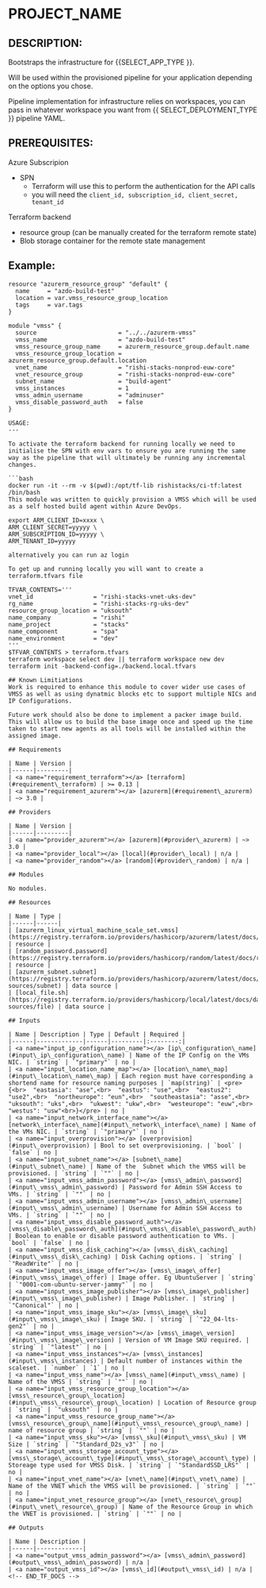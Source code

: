 <!-- BEGIN_TF_DOCS -->
# PROJECT_NAME

DESCRIPTION:
---
Bootstraps the infrastructure for {{SELECT_APP_TYPE }}. 

Will be used within the provisioned pipeline for your application depending on the options you chose.

Pipeline implementation for infrastructure relies on workspaces, you can pass in whatever workspace you want from {{ SELECT_DEPLOYMENT_TYPE }} pipeline YAML.

PREREQUISITES:
---
Azure Subscripion
  - SPN 
    - Terraform will use this to perform the authentication for the API calls
    - you will need the `client_id, subscription_id, client_secret, tenant_id`

Terraform backend
  - resource group (can be manually created for the terraform remote state)
  - Blob storage container for the remote state management

Example:
---
```
resource "azurerm_resource_group" "default" {
  name     = "azdo-build-test"
  location = var.vmss_resource_group_location
  tags     = var.tags
}

module "vmss" {
  source                       = "../../azurerm-vmss"
  vmss_name                    = "azdo-build-test"
  vmss_resource_group_name     = azurerm_resource_group.default.name
  vmss_resource_group_location = azurerm_resource_group.default.location
  vnet_name                    = "rishi-stacks-nonprod-euw-core"
  vnet_resource_group          = "rishi-stacks-nonprod-euw-core"
  subnet_name                  = "build-agent"
  vmss_instances               = 1
  vmss_admin_username          = "adminuser"
  vmss_disable_password_auth   = false
}

USAGE:
---

To activate the terraform backend for running locally we need to initialise the SPN with env vars to ensure you are running the same way as the pipeline that will ultimately be running any incremental changes.

```bash
docker run -it --rm -v $(pwd):/opt/tf-lib rishistacks/ci-tf:latest /bin/bash
This module was written to quickly provision a VMSS which will be used as a self hosted build agent within Azure DevOps.

export ARM_CLIENT_ID=xxxx \
ARM_CLIENT_SECRET=yyyyy \
ARM_SUBSCRIPTION_ID=yyyyy \
ARM_TENANT_ID=yyyyy

alternatively you can run az login

To get up and running locally you will want to create a terraform.tfvars file

TFVAR_CONTENTS='''
vnet_id                 = "rishi-stacks-vnet-uks-dev"
rg_name                 = "rishi-stacks-rg-uks-dev"
resource_group_location = "uksouth"
name_company            = "rishi"
name_project            = "stacks"
name_component          = "spa"
name_environment        = "dev" 
'''
$TFVAR_CONTENTS > terraform.tfvars
terraform workspace select dev || terraform workspace new dev
terraform init -backend-config=./backend.local.tfvars

## Known Limitiations
Work is required to enhance this module to cover wider use cases of VMSS as well as using dynatmic blocks etc to support multiple NICs and IP Configurations.

Future work should also be done to implement a packer image build. This will allow us to build the base image once and speed up the time taken to start new agents as all tools will be installed within the assigned image.

## Requirements

| Name | Version |
|------|---------|
| <a name="requirement_terraform"></a> [terraform](#requirement\_terraform) | >= 0.13 |
| <a name="requirement_azurerm"></a> [azurerm](#requirement\_azurerm) | ~> 3.0 |

## Providers

| Name | Version |
|------|---------|
| <a name="provider_azurerm"></a> [azurerm](#provider\_azurerm) | ~> 3.0 |
| <a name="provider_local"></a> [local](#provider\_local) | n/a |
| <a name="provider_random"></a> [random](#provider\_random) | n/a |

## Modules

No modules.

## Resources

| Name | Type |
|------|------|
| [azurerm_linux_virtual_machine_scale_set.vmss](https://registry.terraform.io/providers/hashicorp/azurerm/latest/docs/resources/linux_virtual_machine_scale_set) | resource |
| [random_password.password](https://registry.terraform.io/providers/hashicorp/random/latest/docs/resources/password) | resource |
| [azurerm_subnet.subnet](https://registry.terraform.io/providers/hashicorp/azurerm/latest/docs/data-sources/subnet) | data source |
| [local_file.sh](https://registry.terraform.io/providers/hashicorp/local/latest/docs/data-sources/file) | data source |

## Inputs

| Name | Description | Type | Default | Required |
|------|-------------|------|---------|:--------:|
| <a name="input_ip_configuration_name"></a> [ip\_configuration\_name](#input\_ip\_configuration\_name) | Name of the IP Config on the VMs NIC. | `string` | `"primary"` | no |
| <a name="input_location_name_map"></a> [location\_name\_map](#input\_location\_name\_map) | Each region must have corresponding a shortend name for resource naming purposes | `map(string)` | <pre>{<br>  "eastasia": "ase",<br>  "eastus": "use",<br>  "eastus2": "use2",<br>  "northeurope": "eun",<br>  "southeastasia": "asse",<br>  "uksouth": "uks",<br>  "ukwest": "ukw",<br>  "westeurope": "euw",<br>  "westus": "usw"<br>}</pre> | no |
| <a name="input_network_interface_name"></a> [network\_interface\_name](#input\_network\_interface\_name) | Name of the VMs NIC. | `string` | `"primary"` | no |
| <a name="input_overprovision"></a> [overprovision](#input\_overprovision) | Bool to set overprovisioning. | `bool` | `false` | no |
| <a name="input_subnet_name"></a> [subnet\_name](#input\_subnet\_name) | Name of the  Subnet which the VMSS will be provisioned. | `string` | `""` | no |
| <a name="input_vmss_admin_password"></a> [vmss\_admin\_password](#input\_vmss\_admin\_password) | Password for Admin SSH Access to VMs. | `string` | `""` | no |
| <a name="input_vmss_admin_username"></a> [vmss\_admin\_username](#input\_vmss\_admin\_username) | Username for Admin SSH Access to VMs. | `string` | `""` | no |
| <a name="input_vmss_disable_password_auth"></a> [vmss\_disable\_password\_auth](#input\_vmss\_disable\_password\_auth) | Boolean to enable or disable password authentication to VMs. | `bool` | `false` | no |
| <a name="input_vmss_disk_caching"></a> [vmss\_disk\_caching](#input\_vmss\_disk\_caching) | Disk Caching options. | `string` | `"ReadWrite"` | no |
| <a name="input_vmss_image_offer"></a> [vmss\_image\_offer](#input\_vmss\_image\_offer) | Image offer. Eg UbuntuServer | `string` | `"0001-com-ubuntu-server-jammy"` | no |
| <a name="input_vmss_image_publisher"></a> [vmss\_image\_publisher](#input\_vmss\_image\_publisher) | Image Publisher. | `string` | `"Canonical"` | no |
| <a name="input_vmss_image_sku"></a> [vmss\_image\_sku](#input\_vmss\_image\_sku) | Image SKU. | `string` | `"22_04-lts-gen2"` | no |
| <a name="input_vmss_image_version"></a> [vmss\_image\_version](#input\_vmss\_image\_version) | Version of VM Image SKU required. | `string` | `"latest"` | no |
| <a name="input_vmss_instances"></a> [vmss\_instances](#input\_vmss\_instances) | Default number of instances within the scaleset. | `number` | `1` | no |
| <a name="input_vmss_name"></a> [vmss\_name](#input\_vmss\_name) | Name of the VMSS | `string` | `""` | no |
| <a name="input_vmss_resource_group_location"></a> [vmss\_resource\_group\_location](#input\_vmss\_resource\_group\_location) | Location of Resource group | `string` | `"uksouth"` | no |
| <a name="input_vmss_resource_group_name"></a> [vmss\_resource\_group\_name](#input\_vmss\_resource\_group\_name) | name of resource group | `string` | `""` | no |
| <a name="input_vmss_sku"></a> [vmss\_sku](#input\_vmss\_sku) | VM Size | `string` | `"Standard_D2s_v3"` | no |
| <a name="input_vmss_storage_account_type"></a> [vmss\_storage\_account\_type](#input\_vmss\_storage\_account\_type) | Storeage type used for VMSS Disk. | `string` | `"StandardSSD_LRS"` | no |
| <a name="input_vnet_name"></a> [vnet\_name](#input\_vnet\_name) | Name of the VNET which the VMSS will be provisioned. | `string` | `""` | no |
| <a name="input_vnet_resource_group"></a> [vnet\_resource\_group](#input\_vnet\_resource\_group) | Name of the Resource Group in which the VNET is provisioned. | `string` | `""` | no |

## Outputs

| Name | Description |
|------|-------------|
| <a name="output_vmss_admin_password"></a> [vmss\_admin\_password](#output\_vmss\_admin\_password) | n/a |
| <a name="output_vmss_id"></a> [vmss\_id](#output\_vmss\_id) | n/a |
<!-- END_TF_DOCS -->